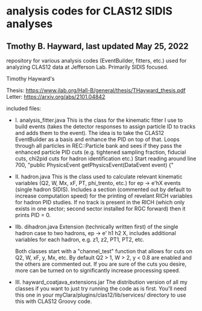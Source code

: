 # analysis codes for CLAS12 SIDIS analyses
## Tmothy B. Hayward, last updated May 25, 2022


repository for various analysis codes (EventBuilder, fitters, etc.) used for analyzing CLAS12 data at Jefferson Lab. Primarily SIDIS focused. 


Timothy Hayward's 

Thesis: https://www.jlab.org/Hall-B/general/thesis/THayward_thesis.pdf  
Letter: https://arxiv.org/abs/2101.04842 

included files: 
- I. analysis_fitter.java
  This is the class for the kinematic fitter I use to build events (takes the detector responses to assign particle ID to tracks and adds them to the event). 
  The idea is to take the CLAS12 EventBuilder as a basis and enhance the PID on top of that.
  Loops through all particles in REC::Particle bank and sees if they pass the enhanced particle PID cuts (e.g. tightened sampling fraction, fiducial cuts, chi2pid cuts for hadron identification etc.)
  Start reading around line 700, "public PhysicsEvent getPhysicsEvent(DataEvent event) {"
 
  
- II. hadron.java 
  This is the class used to calculate relevant kinematic variables (Q2, W, Mx, xF, PT, phi_trento, etc.)  for ep -> e'hX events (single hadron SIDIS). Includes a section (commented out by default to increase computation speed) for the printing of revelant RICH variables for hadron PID studies. If no track is present in the RICH (which only exists in one sector; second sector installed for RGC forward) then it prints PID = 0.
- IIb. dihadron.java
  Extension (technically written first) of the single hadron case to two hadrons, ep -> e' h1 h2 X, includes additional variables for each hadron, e.g. z1, z2, PT1, PT2, etc.
  
  Both classes start with a "channel_test" function that allows for cuts on Q2, W, xF, y, Mx, etc. By default Q2 > 1, W > 2, y < 0.8 are enabled and the others are commented out. If you are sure of the cuts you desire, more can be turned on to significantly increase processing speed.
  
  
- III. hayward_coatjava_extensions.jar
  The distribution version of all my classes if you want to just try running the code as is first. You'll need this one in your 
  myClara/plugins/clas12/lib/services/ directory to use this with CLAS12 Groovy code.
